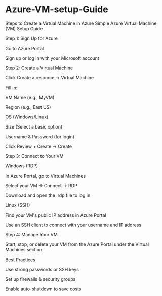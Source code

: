# Azure-VM-setup-Guide
Steps to Create a Virtual Machine in Azure
Simple Azure Virtual Machine (VM) Setup Guide

Step 1: Sign Up for Azure

Go to Azure Portal

Sign up or log in with your Microsoft account

Step 2: Create a Virtual Machine

Click Create a resource → Virtual Machine

Fill in:

VM Name (e.g., MyVM)

Region (e.g., East US)

OS (Windows/Linux)

Size (Select a basic option)

Username & Password (for login)

Click Review + Create → Create

Step 3: Connect to Your VM

Windows (RDP)

In Azure Portal, go to Virtual Machines

Select your VM → Connect → RDP

Download and open the .rdp file to log in

Linux (SSH)

Find your VM's public IP address in Azure Portal

Use an SSH client to connect with your username and IP address

Step 4: Manage Your VM

Start, stop, or delete your VM from the Azure Portal under the Virtual Machines section.

Best Practices

Use strong passwords or SSH keys

Set up firewalls & security groups

Enable auto-shutdown to save costs

